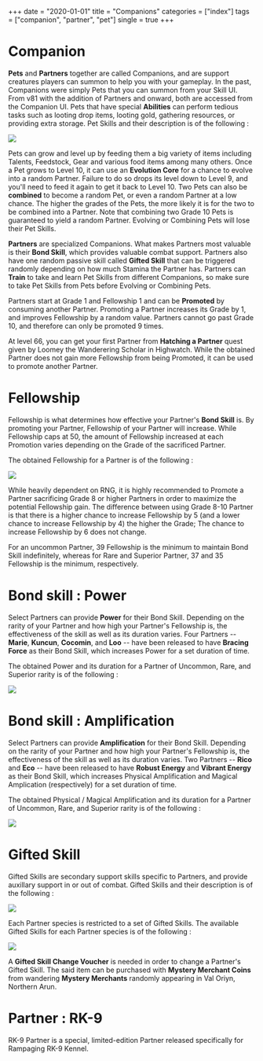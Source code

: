 +++
date = "2020-01-01"
title = "Companions"
categories = ["index"]
tags = ["companion", "partner", "pet"]
single = true
+++

# Companion
**Pets** and **Partners** together are called Companions, and are support creatures players can summon to help you with your gameplay. In the past, Companions were simply Pets that you can summon from your Skill UI. From v81 with the addition of Partners and onward, both are accessed from the Companion UI. Pets that have special **Abilities** can perform tedious tasks such as looting drop items, looting gold, gathering resources, or providing extra storage. Pet Skills and their description is of the following :

![](/images/article/companions_ability_table.png)

Pets can grow and level up by feeding them a big variety of items including Talents, Feedstock, Gear and various food items among many others. Once a Pet grows to Level 10, it can use an **Evolution Core** for a chance to evolve into a random Partner. Failure to do so drops its level down to Level 9, and you'll need to feed it again to get it back to Level 10. Two Pets can also be **combined** to become a random Pet, or even a random Partner at a low chance. The higher the grades of the Pets, the more likely it is for the two to be combined into a Partner. Note that combining two Grade 10 Pets is guaranteed to yield a random Partner. Evolving or Combining Pets will lose their Pet Skills.

**Partners** are specialized Companions. What makes Partners most valuable is their **Bond Skill**, which provides valuable combat support. Partners also have one random passive skill called **Gifted Skill** that can be triggered randomly depending on how much Stamina the Partner has. Partners can **Train** to take and learn Pet Skills from different Companions, so make sure to take Pet Skills from Pets before Evolving or Combining Pets.

Partners start at Grade 1 and Fellowship 1 and can be **Promoted** by consuming another Partner. Promoting a Partner increases its Grade by 1, and improves Fellowship by a random value. Partners cannot go past Grade 10, and therefore can only be promoted 9 times.

At level 66, you can get your first Partner from **Hatching a Partner** quest given by Loomey the Wanderering Scholar in Highwatch. While the obtained Partner does not gain more Fellowship from being Promoted, it can be used to promote another Partner.

# Fellowship
Fellowship is what determines how effective your Partner's **Bond Skill** is. By promoting your Partner, Fellowship of your Partner will increase. While Fellowship caps at 50, the amount of Fellowship increased at each Promotion varies depending on the Grade of the sacrificed Partner.

The obtained Fellowship for a Partner is of the following :

![](/images/article/companions_fellowship_table.png)

While heavily dependent on RNG, it is highly recommended to Promote a Partner sacrificing Grade 8 or higher Partners in order to maximize the potential Fellowship gain. The difference between using Grade 8-10 Partner is that there is a higher chance to increase Fellowship by 5 (and a lower chance to increase Fellowship by 4) the higher the Grade; The chance to increase Fellowship by 6 does not change.

For an uncommon Partner, 39 Fellowship is the minimum to maintain Bond Skill indefinitely, whereas for Rare and Superior Partner, 37 and 35 Fellowship is the minimum, respectively.

# Bond skill : Power
Select Partners can provide **Power** for their Bond Skill. Depending on the rarity of your Partner and how high your Partner's Fellowship is, the effectiveness of the skill as well as its duration varies. Four Partners -- **Marie**, **Kuncun**, **Cocomin**, and **Loo** -- have been released to have **Bracing Force** as their Bond Skill, which increases Power for a set duration of time.

The obtained Power and its duration for a Partner of Uncommon, Rare, and Superior rarity is of the following :

![](/images/article/companions_power_table.png)

# Bond skill : Amplification
Select Partners can provide **Amplification** for their Bond Skill. Depending on the rarity of your Partner and how high your Partner's Fellowship is, the effectiveness of the skill as well as its duration varies. Two Partners -- **Rico**  and **Eco** -- have been released to have **Robust Energy** and **Vibrant Energy** as their Bond Skill, which increases Physical Amplification and Magical Amplication (respectively) for a set duration of time.

The obtained Physical / Magical Amplification and its duration for a Partner of Uncommon, Rare, and Superior rarity is of the following :

![](/images/article/companions_amp_table.png)

# Gifted Skill
Gifted Skills are secondary support skills specific to Partners, and provide auxillary support in or out of combat. Gifted Skills and their description is of the following :

![](/images/article/companions_gifted_skill_table.png)

Each Partner species is restricted to a set of Gifted Skills. The available Gifted Skills for each Partner species is of the following :

![](/images/article/companions_partner_gifted_table.png)

A **Gifted Skill Change Voucher** is needed in order to change a Partner's Gifted Skill. The said item can be purchased with **Mystery Merchant Coins** from wandering **Mystery Merchants** randomly appearing in Val Oriyn, Northern Arun.

# Partner : RK-9
RK-9 Partner is a special, limited-edition Partner released specifically for Rampaging RK-9 Kennel. 